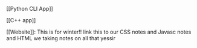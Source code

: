 [[Python CLI App]]

[[C++ app]]

[[Website]]: This is for winter!! link this to our CSS notes and Javasc notes and HTML we taking notes on all that yessir